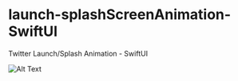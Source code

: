 # launch-splashScreenAnimation-SwiftUI
Twitter Launch/Splash Animation - SwiftUI


![Alt Text](https://media.giphy.com/media/rEj7QNs4cAsW5m1nIQ/giphy.gif)
